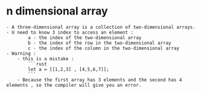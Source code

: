 # n dimensional array
    - A three-dimensional array is a collection of two-dimensional arrays.
    - U need to know 3 index to access an element : 
            a - the index of the two-dimensional array
            b - the index of the row in the two-dimensional array
            c - the index of the column in the two-dimensional array 
    - Warning : 
        - this is a mistake : 
            ```rust
            let a = [[1,2,3] , [4,5,6,7]];
            ```
        - Because the first array has 3 elements and the second has 4 elements , so the compiler will give you an error.